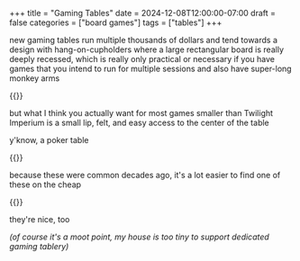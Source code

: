 +++
title = "Gaming Tables"
date = 2024-12-08T12:00:00-07:00
draft = false
categories = ["board games"]
tags = ["tables"]
+++

new gaming tables run multiple thousands of dollars and tend towards a design with hang-on-cupholders where a large rectangular board is really deeply recessed, which is really only practical or necessary if you have games that you intend to run for multiple sessions and also have super-long monkey arms

{{<imgwebp src="gaming_table.png">}}

but what I think you actually want for most games smaller than Twilight Imperium is a small lip, felt, and easy access to the center of the table

y'know, a poker table

{{<imgwebp src="poker_table.png">}}

because these were common decades ago, it's a lot easier to find one of these on the cheap

{{<imgwebp src="poker_2.png">}}

they're nice, too

_(of course it's a moot point, my house is too tiny to support dedicated gaming tablery)_
